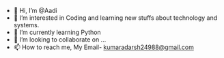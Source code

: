- 👋 Hi, I’m @Aadi
- 👀 I’m interested in Coding and learning new stuffs about technology and systems.
- 🌱 I’m currently learning Python
- 💞️ I’m looking to collaborate on ...
- 📫 How to reach me, My Email- kumaradarsh24988@gmail.com

<!---
Aadi-23/Aadi-23 is a ✨ special ✨ repository because its `README.md` (this file) appears on your GitHub profile.
You can click the Preview link to take a look at your changes.
--->
